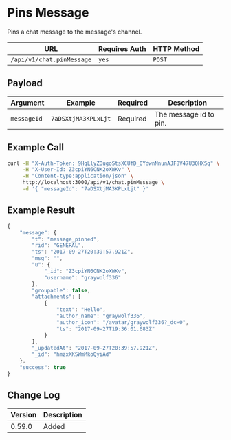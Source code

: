 # Pins Message

Pins a chat message to the message's channel.

| URL                       | Requires Auth | HTTP Method |
| ------------------------- | ------------- | ----------- |
| `/api/v1/chat.pinMessage` | `yes`         | `POST`      |

## Payload

| Argument    | Example             | Required | Description            |
| ----------- | ------------------- | -------- | ---------------------- |
| `messageId` | `7aDSXtjMA3KPLxLjt` | Required | The message id to pin. |

## Example Call

```bash
curl -H "X-Auth-Token: 9HqLlyZOugoStsXCUfD_0YdwnNnunAJF8V47U3QHXSq" \
     -H "X-User-Id: Z3cpiYN6CNK2oXWKv" \
     -H "Content-type:application/json" \
     http://localhost:3000/api/v1/chat.pinMessage \
     -d '{ "messageId": "7aDSXtjMA3KPLxLjt" }'
```

## Example Result

```javascript
{
    "message": {
        "t": "message_pinned",
        "rid": "GENERAL",
        "ts": "2017-09-27T20:39:57.921Z",
        "msg": "",
        "u": {
            "_id": "Z3cpiYN6CNK2oXWKv",
            "username": "graywolf336"
        },
        "groupable": false,
        "attachments": [
            {
                "text": "Hello",
                "author_name": "graywolf336",
                "author_icon": "/avatar/graywolf336?_dc=0",
                "ts": "2017-09-27T19:36:01.683Z"
            }
        ],
        "_updatedAt": "2017-09-27T20:39:57.921Z",
        "_id": "hmzxXKSWmMkoQyiAd"
    },
    "success": true
}
```

## Change Log

| Version | Description |
| ------- | ----------- |
| 0.59.0  | Added       |
